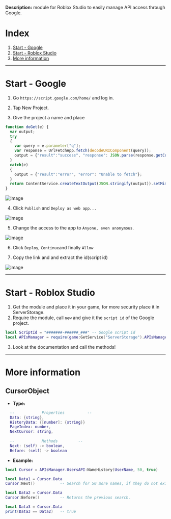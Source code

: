 **Description:** module for Roblox Studio to easily manage API access through Google.
# Index
1. [Start - Google](https://github.com/SOTR654/Roblox_modules/tree/main/APIsManager#start---google)
2. [Start - Roblox Studio](https://github.com/SOTR654/Roblox_modules/tree/main/APIsManager#start---roblox-studio)
3. [More information](https://github.com/SOTR654/Roblox_modules/tree/main/APIsManager#More-information)

______
# Start - Google
1. Go ```https://script.google.com/home/``` and log in.

2. Tap New Project.

3. Give the project a name and place
```javascript
function doGet(e) {
  var output;
  try
  {
    var query = e.parameter["q"];
    var response = UrlFetchApp.fetch(decodeURIComponent(query));
    output = {"result":"success", "response": JSON.parse(response.getContentText())};
  }
  catch(e)
  {
    output = {"result":"error", "error": "Unable to fetch"};
  }
  return ContentService.createTextOutput(JSON.stringify(output)).setMimeType(ContentService.MimeType.JSON);
}
```
  ![image](https://user-images.githubusercontent.com/45367427/192004926-05077730-c569-4f80-814a-69fe18df9478.png)

4. Click ```Publish``` and ```Deploy as web app...```

  ![image](https://user-images.githubusercontent.com/45367427/192004997-276ed8a5-dfa9-4ec7-9843-43bdca11c55a.png)

5. Change the access to the app to ```Anyone, even anonymous```.

 ![image](https://user-images.githubusercontent.com/45367427/192005307-37c0c828-302e-443e-b0ac-e1f563432ce0.png)

6. Click ```Deploy```, ```Continue```and finally ```Allow```

7. Copy the link and and extract the id(script id)

  ![image](https://user-images.githubusercontent.com/45367427/192006252-879f130e-0dc6-4812-88e1-cc452da60c5d.png)

___

# Start - Roblox Studio
1. Get the module and place it in your game, for more security place it in ServerStorage.
2. Require the module, call ```new``` and give it the ```script id``` of the Google project.
```lua
local ScriptId = "#######-######_###" -- Google script id
local APIsManager = require(game:GetService("ServerStorage").APIsManager).new(ScriptId)
```
3. Look at the documentation and call the methods!
___

# More information
## CursorObject
* **Type:** 
```lua
  --			Properties			--
  Data: {string},
  HistoryData: {[number]: {string}}
  PageIndex: number,
  NextCursor: string,
	
  --			Methods			--
  Next: (self) -> boolean,
  Before: (self) -> boolean
```
* **Example:** 
```lua
local Cursor = APIsManager.UsersAPI:NameHistory(UserName, 50, true)

local Data1 = Cursor.Data
Cursor:Next()           -- Search for 50 more names, if they do not exist a warning will appear.

local Data2 = Cursor.Data
Cursor:Before()         -- Returns the previous search.

local Data3 = Cursor.Data
print(Data3 == Data2)   -- true
```



